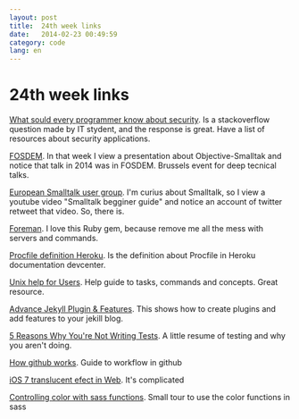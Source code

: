 ```yaml
---
layout: post
title:  24th week links
date:   2014-02-23 00:49:59
category: code
lang: en
---
```

# 24th week links

[What sould every programmer know about security](http://stackoverflow.com/questions/2794016/what-should-every-programmer-know-about-security). Is a stackoverflow question made by IT stydent, and the response is great. Have a list of resources about security applications.

[FOSDEM](https://fosdem.org/2014/). In that week I view a presentation about Objective-Smalltak and notice that talk in 2014 was in FOSDEM. Brussels event for deep tecnical talks.

[European Smalltalk user group](http://esug.org/wiki/pier). I'm curius about Smalltalk, so I view a youtube video "Smalltalk begginer guide" and notice an account of twitter retweet that video. So, there is.

[Foreman](http://ddollar.github.io/foreman/). I love this Ruby gem, because remove me all the mess with servers and commands.

[Procfile definition Heroku](https://devcenter.heroku.com/articles/procfile). Is the definition about Procfile in Heroku documentation devcenter.

[Unix help for Users](http://unixhelp.ed.ac.uk). Help guide to tasks, commands and concepts. Great resource.

[Advance Jekyll Plugin & Features](http://www.divshot.com/blog/web-development/advanced-jekyll-features/). This shows how to create plugins and add features to your jekill blog.

[5 Reasons Why You're Not Writing Tests](http://www.justinweiss.com/blog/2014/02/20/5-reasons-why-youre-not-writing-tests/). A little resume of testing and why you aren't doing.

[How github works](http://zachholman.com/posts/how-github-works/). Guide to workflow in github

[iOS 7 translucent efect in Web](http://www.webdirections.org/blog/creating-ios-7-effects-with-css3-translucency-and-transparency/). It's complicated

[Controlling color with sass functions](http://robots.thoughtbot.com/controlling-color-with-sass-color-functions). Small tour to use the color functions in sass

